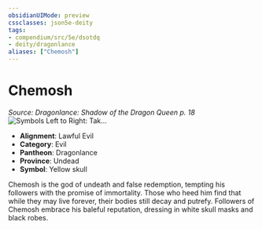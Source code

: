 ```yaml
---
obsidianUIMode: preview
cssclasses: json5e-deity
tags:
- compendium/src/5e/dsotdq
- deity/dragonlance
aliases: ["Chemosh"]
---
```

# Chemosh
*Source: Dragonlance: Shadow of the Dragon Queen p. 18* 
![Symbols Left to Right: Tak...](/2-Mechanics/CLI/deities/img/dsotdq-016-00-035-evil-god-symbols.webp#symbol "Symbols Left to Right: Takhisis, Chemosh, and Hiddukel")

- **Alignment**: Lawful Evil
- **Category**: Evil
- **Pantheon**: Dragonlance
- **Province**: Undead
- **Symbol**: Yellow skull

Chemosh is the god of undeath and false redemption, tempting his followers with the promise of immortality. Those who heed him find that while they may live forever, their bodies still decay and putrefy. Followers of Chemosh embrace his baleful reputation, dressing in white skull masks and black robes.